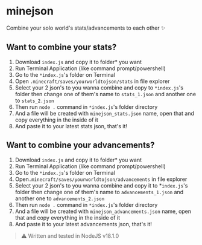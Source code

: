 # minejson
Combine your solo world's stats/advancements to each other ✨

## Want to combine your stats?
1. Download `index.js` and copy it to folder* you want
2. Run Terminal Application (like command prompt/powershell)
3. Go to the `*index.js`'s folder on Terminal
4. Open `.minecraft/saves/yourworldtojson/stats` in file explorer
5. Select your 2 json's to you wanna combine and copy to `*index.js`'s folder then change one of them's name to `stats_1.json` and another one to `stats_2.json`
6. Then run `node .` command in `*index.js`'s folder directory
7. And a file will be created with `minejson_stats.json` name, open that and copy everything in the inside of it
8. And paste it to your latest stats json, that's it!

## Want to combine your advancements?
1. Download `index.js` and copy it to folder* you want
2. Run Terminal Application (like command prompt/powershell)
3. Go to the `*index.js`'s folder on Terminal
4. Open`.minecraft/saves/yourworldtojson/advancements` in file explorer
5. Select your 2 json's to you wanna combine and copy it to *`index.js`'s folder then change one of them's name to `advancements_1.json` and another one to `advancements_2.json`
6. Then run `node .` command in `*index.js`'s folder directory
7. And a file will be created with `minejson_advancements.json` name, open that and copy everything in the inside of it
8. And paste it to your latest advancements json, that's it!

> ⚠️ Written and tested in NodeJS v18.1.0
